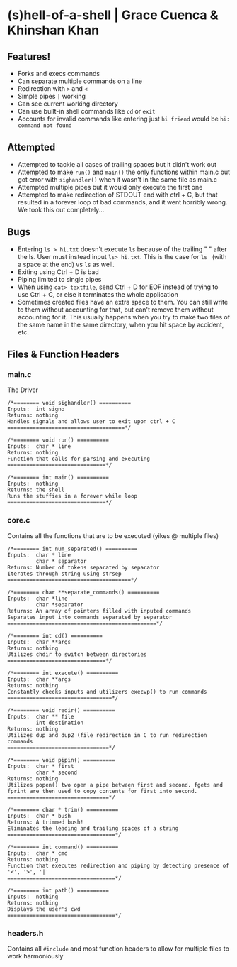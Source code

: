 # (s)hell-of-a-shell | Grace Cuenca & Khinshan Khan

## Features!
- Forks and execs commands
- Can separate multiple commands on a line
- Redirection with `>` and `<`
- Simple pipes `|` working
- Can see current working directory
- Can use built-in shell commands like `cd` or `exit`
- Accounts for invalid commands like entering just `hi friend` would be `hi: command not found`

## Attempted
- Attempted to tackle all cases of trailing spaces but it didn't work out
- Attempted to make `run()` and `main()` the only functions within main.c but got error with `sighandler()` when it wasn't in the same file as main.c
- Attempted multiple pipes but it would only execute the first one
- Attempted to make redirection of STDOUT end with ctrl + C, but that resulted in a forever loop of bad commands, and it went horribly wrong. We took this out completely...

## Bugs
- Entering `ls > hi.txt` doesn't execute `ls` because of the trailing " " after the ls. User must instead input `ls> hi.txt`. This is the case for `ls ` (with a space at the end) vs `ls` as well.
- Exiting using Ctrl + D is bad
- Piping limited to single pipes
- When using `cat> textfile`, send Ctrl + D for EOF instead of trying to use Ctrl + C, or else it terminates the whole application
- Sometimes created files have an extra space to them. You can still write to them without accounting for that, but can't remove them without accounting for it. This usually happens when you try to make two files of the same name in the same directory, when you hit space by accident, etc.

## Files & Function Headers
### main.c
The Driver
```
/*======== void sighandler() ==========
Inputs:  int signo
Returns: nothing
Handles signals and allows user to exit upon ctrl + C
=====================================*/

/*======== void run() ==========
Inputs:  char * line
Returns: nothing
Function that calls for parsing and executing
===============================*/

/*======== int main() ==========
Inputs:  nothing
Returns: the shell
Runs the stuffies in a forever while loop
===============================*/
```

### core.c
Contains all the functions that are to be executed (yikes @ multiple files)
```
/*======== int num_separated() ==========
Inputs:  char * line
         char * separator
Returns: Number of tokens separated by separator
Iterates through string using strsep
=======================================*/

/*======== char **separate_commands() ==========
Inputs:  char *line
         char *separator
Returns: An array of pointers filled with inputed commands
Separates input into commands separated by separator
===============================================*/

/*======== int cd() ==========
Inputs:  char **args
Returns: nothing
Utilizes chdir to switch between directories
===============================*/

/*======== int execute() ==========
Inputs:  char **args
Returns: nothing
Constantly checks inputs and utilizers execvp() to run commands
=================================*/

/*======== void redir() ==========
Inputs:  char ** file
         int destination
Returns: nothing
Utilizes dup and dup2 (file redirection in C to run redirection commands
================================*/

/*======== void pipin() ==========
Inputs:  char * first
         char * second
Returns: nothing
Utilizes popen() two open a pipe between first and second. fgets and fprint are then used to copy contents for first into second.
================================*/

/*======== char * trim() ==========
Inputs:  char * bush
Returns: A trimmed bush!
Eliminates the leading and trailing spaces of a string
==================================*/

/*======== int command() ==========
Inputs:  char * cmd
Returns: nothing
Function that executes redirection and piping by detecting presence of '<', '>', '|'
==================================*/

/*======== int path() ==========
Inputs:  nothing
Returns: nothing
Displays the user's cwd
==================================*/
```

### headers.h
Contains all `#include` and most function headers to allow for multiple files to work harmoniously 
